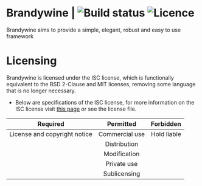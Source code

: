 # Brandywine | ![Build status](https://travis-ci.org/ryleykimmel/brandywine.svg?branch=master) ![Licence](https://camo.githubusercontent.com/5cee7f5de5764b2350a876e3d821d10e8b6cc56c/687474703a2f2f696d672e736869656c64732e696f2f62616467652f6c6963656e73652d4953432d627269676874677265656e2e737667)

Brandywine aims to provide a simple, elegant, robust and easy to use framework

# Licensing

Brandywine is licensed under the ISC license, which is functionally equivalent to the BSD 2-Clause and MIT licenses, removing some language that is no longer necessary.

- Below are specifications of the ISC license, for more information on the ISC license visit [this page](http://opensource.org/licenses/ISC) or see the license file.

| Required | Permitted | Forbidden |
| ------------- |:-------------:| -----:|
| License and copyright notice | Commercial use | Hold liable |
| | Distribution | |
| | Modification | |
| | Private use | |
| | Sublicensing | |
